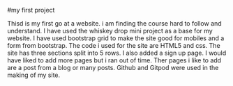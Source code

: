 #my first project

Thisd is my first go at a website. i am finding the course hard to follow and understand. I have used the whiskey drop mini project as a base for my website. I have used bootstrap grid to make the site good for mobiles and a form from bootstrap. The code i used for the site are HTML5 and css. The site has three sections split into 5 rows. I also added a sign up page. I would have liked to add more pages but i ran out of time. Ther pages i like to add are a post from a blog or many posts. Github and Gitpod were used in the making of my site. 